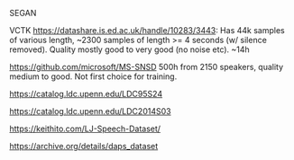 SEGAN

VCTK https://datashare.is.ed.ac.uk/handle/10283/3443: Has 44k samples of various length, ~2300 samples of length >= 4 seconds (w/ silence removed). Quality mostly good to very good (no noise etc). ~14h

https://github.com/microsoft/MS-SNSD 500h from 2150 speakers, quality medium to good. Not first choice for training.

https://catalog.ldc.upenn.edu/LDC95S24

https://catalog.ldc.upenn.edu/LDC2014S03

https://keithito.com/LJ-Speech-Dataset/

https://archive.org/details/daps_dataset

